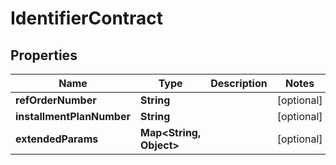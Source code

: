 

# IdentifierContract


## Properties

| Name | Type | Description | Notes |
|------------ | ------------- | ------------- | -------------|
|**refOrderNumber** | **String** |  |  [optional] |
|**installmentPlanNumber** | **String** |  |  [optional] |
|**extendedParams** | **Map&lt;String, Object&gt;** |  |  [optional] |



